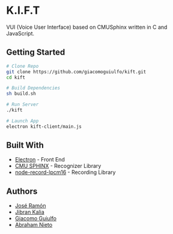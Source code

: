 # K.I.F.T
VUI (Voice User Interface) based on CMUSphinx written in C and JavaScript.

## Getting Started
```sh
# Clone Repo
git clone https://github.com/giacomoguiulfo/kift.git
cd kift

# Build Dependencies
sh build.sh

# Run Server
./kift

# Launch App
electron kift-client/main.js
```
## Built With

* [Electron](https://github.com/electron/electron.git) - Front End
* [CMU SPHINX](https://cmusphinx.github.io/wiki/download/) - Recognizer Library
* [node-record-lpcm16](https://www.npmjs.com/package/node-record-lpcm16) - Recording Library

## Authors
* [José Ramón](https://github.com/jraleman)
* [Jibran Kalia](https://github.com/JibranKalia)
* [Giacomo Guiulfo](https://github.com/giacomoguiulfo)
* [Abraham Nieto](https://github.com/hardtargetmullet)
